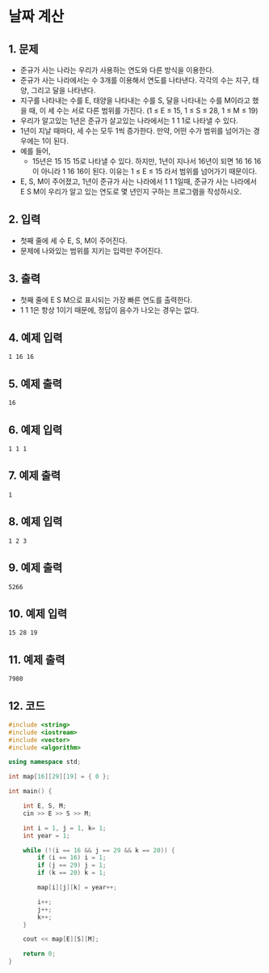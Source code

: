 # 날짜 계산

## 1. 문제
- 준규가 사는 나라는 우리가 사용하는 연도와 다른 방식을 이용한다.
- 준규가 사는 나라에서는 수 3개를 이용해서 연도를 나타낸다. 각각의 수는 지구, 태양, 그리고 달을 나타낸다.
- 지구를 나타내는 수를 E, 태양을 나타내는 수를 S, 달을 나타내는 수를 M이라고 했을 때, 이 세 수는 서로 다른 범위를 가진다. (1 ≤ E ≤ 15, 1 ≤ S ≤ 28, 1 ≤ M ≤ 19)
- 우리가 알고있는 1년은 준규가 살고있는 나라에서는 1 1 1로 나타낼 수 있다.
- 1년이 지날 때마다, 세 수는 모두 1씩 증가한다. 만약, 어떤 수가 범위를 넘어가는 경우에는 1이 된다.
- 예를 들어,
  - 15년은 15 15 15로 나타낼 수 있다. 하지만, 1년이 지나서 16년이 되면 16 16 16이 아니라 1 16 16이 된다. 이유는 1 ≤ E ≤ 15 라서 범위를 넘어가기 때문이다.
- E, S, M이 주어졌고, 1년이 준규가 사는 나라에서 1 1 1일때, 준규가 사는 나라에서 E S M이 우리가 알고 있는 연도로 몇 년인지 구하는 프로그램을 작성하시오.

## 2. 입력
- 첫째 줄에 세 수 E, S, M이 주어진다.
- 문제에 나와있는 범위를 지키는 입력만 주어진다.

## 3. 출력

- 첫째 줄에 E S M으로 표시되는 가장 빠른 연도를 출력한다.
- 1 1 1은 항상 1이기 때문에, 정답이 음수가 나오는 경우는 없다.

## 4. 예제 입력
```
1 16 16
```

## 5. 예제 출력
```
16
```

## 6. 예제 입력

```
1 1 1
```

## 7. 예제 출력

```
1
```

## 8. 예제 입력

```
1 2 3
```

## 9. 예제 출력

```
5266
```

## 10. 예제 입력

```
15 28 19
```

## 11. 예제 출력

```
7980
```

## 12. 코드

```c++
#include <string>
#include <iostream>
#include <vector>
#include <algorithm>

using namespace std;

int map[16][29][19] = { 0 };

int main() {

    int E, S, M;
    cin >> E >> S >> M;

    int i = 1, j = 1, k= 1;
    int year = 1;

    while (!(i == 16 && j == 29 && k == 20)) {
        if (i == 16) i = 1;
        if (j == 29) j = 1;
        if (k == 20) k = 1;

        map[i][j][k] = year++;

        i++;
        j++;
        k++;
    }

    cout << map[E][S][M];

    return 0;
}
```
